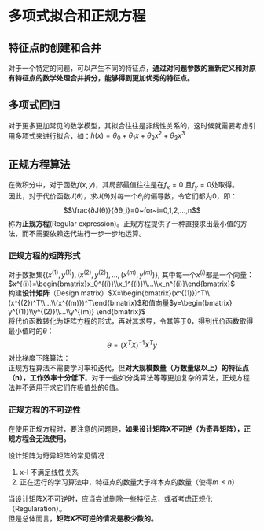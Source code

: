 # 多项式拟合和正规方程
## 特征点的创建和合并
对于一个特定的问题，可以产生不同的特征点，**通过对问题参数的重新定义和对原有特征点的数学处理合并拆分，能够得到更加优秀的特征点。**

## 多项式回归
对于更多更加常见的数学模型，其拟合往往是非线性关系的，这时候就需要考虑引用多项式来进行拟合，如：$h(x)=θ_0+θ_1 x+θ_2 x^2+θ_3 x^3$  

## 正规方程算法  
在微积分中，对于函数$f(x,y)$，其局部最值往往是在$f_x=0$ 且$f_y=0$处取得。     
因此，对于代价函数$J(θ)$，求$J(θ)$对每一个$θ_i$的偏导数，令它们都为0，即：
$$\frac{∂J(θ)}{∂θ_i}=0~for~i=0,1,2,…,n$$
称为**正规方程**(Regular expression)。正规方程提供了一种直接求出最小值的方法，而不需要依赖迭代进行一步一步地运算。 
### 正规方程的矩阵形式  
对于数据集$\{(x^{(1)},y^{(1)}),(x^{(2)},y^{(2)}),...,(x^{(m)},y^{(m)})\}$,  其中每一个$x^{(i)}$都是一个向量：$x^{(i)}=\begin{bmatrix}x_0^{(i)}\\x_1^{(i)}\\...\\x_n^{(i)}\end{bmatrix}$   
构建**设计矩阵**（Design matrix）$X=\begin{bmatrix}(x^{(1)})^T\\(x^{(2})^T\\...\\(x^{(m)})^T\end{bmatrix}$和值向量$y=\begin{bmatrix}  y^{(1)}\\y^{(2)}\\...\\y^{(m)}  \end{bmatrix}$  
将代价函数转化为矩阵方程的形式，再对其求导，令其等于0，得到代价函数取得最小值时的$θ$：
$$θ=(X^TX)^{-1}X^Ty$$
对比梯度下降算法：  
正规方程算法不需要学习率和迭代，但**对大规模数量（万数量级以上）的特征点（n），工作效率十分低下**。对于一些如分类算法等等更加复杂的算法，正规方程法并不适用于求它们在极值处的θ值。  

### 正规方程的不可逆性
在使用正规方程时，要注意的问题是，**如果设计矩阵X不可逆（为奇异矩阵），正规方程会无法使用。**  

设计矩阵为奇异矩阵的常见情况：
 1. x-I 不满足线性关系  
 2. 正在运行的学习算法中，特征点的数量大于样本点的数量（使得$m≤n$）  

当设计矩阵X不可逆时，应当尝试删除一些特征点，或者考虑正规化（Regularation）。  
但是总体而言，**矩阵X不可逆的情况是极少数的。**